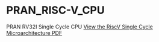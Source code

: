 # PRAN_RISC-V_CPU
PRAN RV32I Single Cycle CPU
[View the RiscV Single Cycle Microarchitecture PDF](./RiscV_SingleCycle_Microarchitecture/RiscV_SingleCycle_Microarchitecture.pdf)
